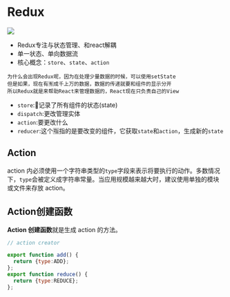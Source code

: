 # Redux

![](https://camo.githubusercontent.com/f28b5bc7822f1b7bb28a96d8d09e7d79169248fc/687474703a2f2f692e696d6775722e636f6d2f4a65567164514d2e706e67)

* Redux专注与状态管理、和react解耦
* 单一状态、单向数据流
* 核心概念：`store`、`state`、`action`

```
为什么会出现Redux呢，因为在处理少量数据的时候，可以使用setState
但是如果，现在有🈶️成千上万的数据，数据的传递就要和组件的显示分开
所以Redux就是来帮助React来管理数据的，React现在只负责自己的View
```

* `store`:📝记录了所有组件的状态\(state\)
* `dispatch`:更改管理实体
* `action`:要更改什么
* `reducer`:这个🈯️指的是要改变的组件，它获取`state`和`action`，生成新的`state`

## Action

action 内必须使用一个字符串类型的`type`字段来表示将要执行的动作。多数情况下，`type`会被定义成字符串常量。当应用规模越来越大时，建议使用单独的模块或文件来存放 action。

## Action创建函数

**Action 创建函数**就是生成 action 的方法。

```JavaScript
// action creator

export function add() {
  return {type:ADD};
};
export function reduce() {
  return {type:REDUCE};
};
```

## 




